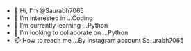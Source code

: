 - 👋 Hi, I’m @Saurabh7065
- 👀 I’m interested in ...Coding
- 🌱 I’m currently learning ...Python
- 💞️ I’m looking to collaborate on ...Python
- 📫 How to reach me ...By instagram account Sa_urabh7065

<!---
Saurabh7065/Saurabh7065 is a ✨ special ✨ repository because its `README.md` (this file) appears on your GitHub profile.
You can click the Preview link to take a look at your changes.
--->
